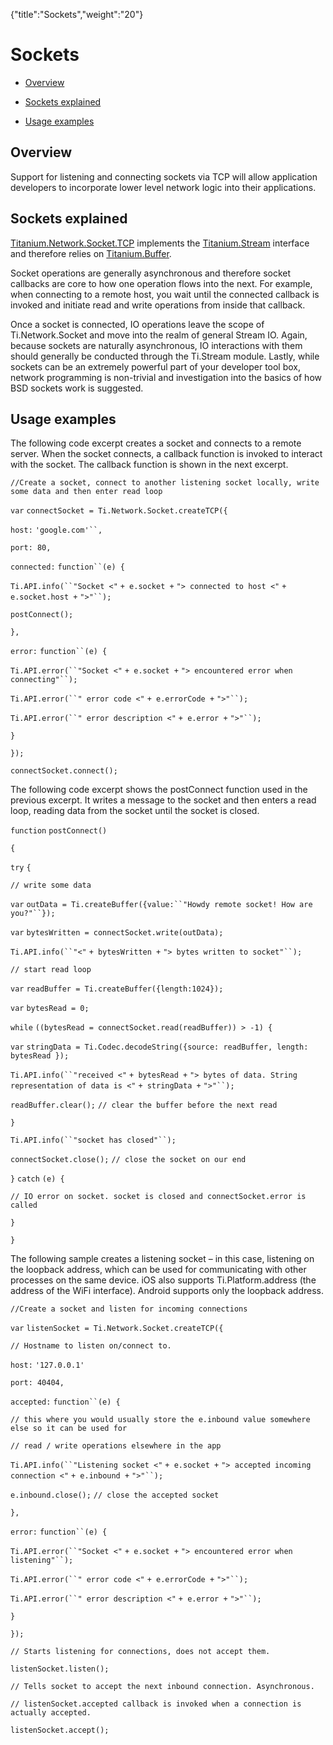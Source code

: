 {"title":"Sockets","weight":"20"} 

# Sockets

*   [Overview](#Overview)
    
*   [Sockets explained](#Socketsexplained)
    
*   [Usage examples](#Usageexamples)
    

## Overview

Support for listening and connecting sockets via TCP will allow application developers to incorporate lower level network logic into their applications.

## Sockets explained

[Titanium.Network.Socket.TCP](#!/api/Titanium.Network.Socket.TCP) implements the [Titanium.Stream](#!/api/Titanium.Stream) interface and therefore relies on [Titanium.Buffer](#!/api/Titanium.Buffer).

Socket operations are generally asynchronous and therefore socket callbacks are core to how one operation flows into the next. For example, when connecting to a remote host, you wait until the connected callback is invoked and initiate read and write operations from inside that callback.

Once a socket is connected, IO operations leave the scope of Ti.Network.Socket and move into the realm of general Stream IO. Again, because sockets are naturally asynchronous, IO interactions with them should generally be conducted through the Ti.Stream module. Lastly, while sockets can be an extremely powerful part of your developer tool box, network programming is non-trivial and investigation into the basics of how BSD sockets work is suggested.

## Usage examples

The following code excerpt creates a socket and connects to a remote server. When the socket connects, a callback function is invoked to interact with the socket. The callback function is shown in the next excerpt.

`//Create a socket, connect to another listening socket locally, write some data and then enter read loop`

`var` `connectSocket = Ti.Network.Socket.createTCP({`

`host:` `'google.com'``,`

`port: 80,`

`connected:` `function``(e) {`

`Ti.API.info(``"Socket <"` `+ e.socket +` `"> connected to host <"` `+ e.socket.host +` `">"``);`

`postConnect();`

`},`

`error:` `function``(e) {`

`Ti.API.error(``"Socket <"` `+ e.socket +` `"> encountered error when connecting"``);`

`Ti.API.error(``" error code <"` `+ e.errorCode +` `">"``);`

`Ti.API.error(``" error description <"` `+ e.error +` `">"``);`

`}`

`});`

`connectSocket.connect();`

The following code excerpt shows the postConnect function used in the previous excerpt. It writes a message to the socket and then enters a read loop, reading data from the socket until the socket is closed.

`function` `postConnect()`

`{`

`try` `{`

`// write some data`

`var` `outData = Ti.createBuffer({value:``"Howdy remote socket! How are you?"``});`

`var` `bytesWritten = connectSocket.write(outData);`

`Ti.API.info(``"<"` `+ bytesWritten +` `"> bytes written to socket"``);`

`// start read loop`

`var` `readBuffer = Ti.createBuffer({length:1024});`

`var` `bytesRead = 0;`

`while` `((bytesRead = connectSocket.read(readBuffer)) > -1) {`

`var` `stringData = Ti.Codec.decodeString({source: readBuffer, length: bytesRead });`

`Ti.API.info(``"received <"` `+ bytesRead +` `"> bytes of data. String representation of data is <"` `+ stringData +` `">"``);`

`readBuffer.clear();` `// clear the buffer before the next read`

`}`

`Ti.API.info(``"socket has closed"``);`

`connectSocket.close();` `// close the socket on our end`

`}` `catch` `(e) {`

`// IO error on socket. socket is closed and connectSocket.error is called`

`}`

`}`

The following sample creates a listening socket – in this case, listening on the loopback address, which can be used for communicating with other processes on the same device. iOS also supports Ti.Platform.address (the address of the WiFi interface). Android supports only the loopback address.

`//Create a socket and listen for incoming connections`

`var` `listenSocket = Ti.Network.Socket.createTCP({`

`// Hostname to listen on/connect to.`

`host:` `'127.0.0.1'`

`port: 40404,`

`accepted:` `function``(e) {`

`// this where you would usually store the e.inbound value somewhere else so it can be used for`

`// read / write operations elsewhere in the app`

`Ti.API.info(``"Listening socket <"` `+ e.socket +` `"> accepted incoming connection <"` `+ e.inbound +` `">"``);`

`e.inbound.close();` `// close the accepted socket`

`},`

`error:` `function``(e) {`

`Ti.API.error(``"Socket <"` `+ e.socket +` `"> encountered error when listening"``);`

`Ti.API.error(``" error code <"` `+ e.errorCode +` `">"``);`

`Ti.API.error(``" error description <"` `+ e.error +` `">"``);`

`}`

`});`

`// Starts listening for connections, does not accept them.`

`listenSocket.listen();`

`// Tells socket to accept the next inbound connection. Asynchronous.`

`// listenSocket.accepted callback is invoked when a connection is actually accepted.`

`listenSocket.accept();`